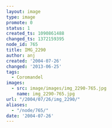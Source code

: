 ```yaml
---
layout: image
type: image
promote: 0
status: 1
created_ts: 1090861488
changed_ts: 1372159395
node_id: 765
title: IMG_2290
author: anj
created: '2004-07-26'
changed: '2013-06-25'
tags:
  - Coromandel
images:
  - src: image/images/img_2290-765.jpg
    name: img_2290-765.jpg
url: "/2004/07/26/img_2290/"
aliases:
  - "/node/765/"
date: '2004-07-26'
---
```


